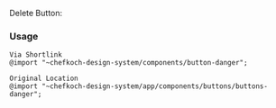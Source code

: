 Delete Button:

### Usage  
    
    Via Shortlink 
    @import "~chefkoch-design-system/components/button-danger";
    
    Original Location
    @import "~chefkoch-design-system/app/components/buttons/buttons-danger";
